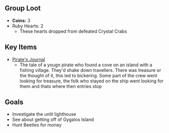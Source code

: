 ## Group Loot
 - **Coins:** 3
 - Ruby Hearts: 2
   - These hearts dropped from defeated Crystal Crabs

## Key Items
 - [Pirate's Journal](pirates_journal)
   - The tale of a yougn pirate who found a cove on an island with a fishing village.  They'd shake down travellers.  There was treasure or the thought of it, this led to bickering.  Some part of the crew went looking for treasure, the folk who stayed on the ship went looking for them and thats where then entries stop

## Goals
 - Investigate the unlit lighthouse
 - See about getting off of Gygalos Island
 - Hunt Beetles for money
